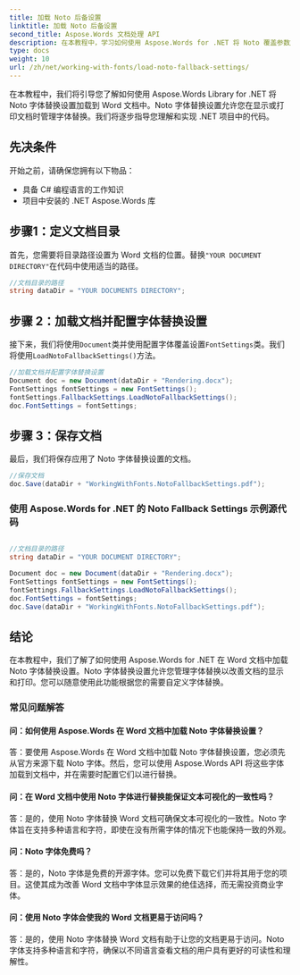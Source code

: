```yaml
---
title: 加载 Noto 后备设置
linktitle: 加载 Noto 后备设置
second_title: Aspose.Words 文档处理 API
description: 在本教程中，学习如何使用 Aspose.Words for .NET 将 Noto 覆盖参数加载到 Word 文档中。
type: docs
weight: 10
url: /zh/net/working-with-fonts/load-noto-fallback-settings/
---
```

在本教程中，我们将引导您了解如何使用 Aspose.Words Library for .NET 将 Noto 字体替换设置加载到 Word 文档中。Noto 字体替换设置允许您在显示或打印文档时管理字体替换。我们将逐步指导您理解和实现 .NET 项目中的代码。

## 先决条件
开始之前，请确保您拥有以下物品：
- 具备 C# 编程语言的工作知识
- 项目中安装的 .NET Aspose.Words 库

## 步骤1：定义文档目录
首先，您需要将目录路径设置为 Word 文档的位置。替换`"YOUR DOCUMENT DIRECTORY"`在代码中使用适当的路径。

```csharp
//文档目录的路径
string dataDir = "YOUR DOCUMENTS DIRECTORY";
```

## 步骤 2：加载文档并配置字体替换设置
接下来，我们将使用`Document`类并使用配置字体覆盖设置`FontSettings`类。我们将使用`LoadNotoFallbackSettings()`方法。

```csharp
//加载文档并配置字体替换设置
Document doc = new Document(dataDir + "Rendering.docx");
FontSettings fontSettings = new FontSettings();
fontSettings.FallbackSettings.LoadNotoFallbackSettings();
doc.FontSettings = fontSettings;
```

## 步骤 3：保存文档
最后，我们将保存应用了 Noto 字体替换设置的文档。

```csharp
//保存文档
doc.Save(dataDir + "WorkingWithFonts.NotoFallbackSettings.pdf");
```


### 使用 Aspose.Words for .NET 的 Noto Fallback Settings 示例源代码 
```csharp

//文档目录的路径
string dataDir = "YOUR DOCUMENT DIRECTORY";

Document doc = new Document(dataDir + "Rendering.docx");
FontSettings fontSettings = new FontSettings();
fontSettings.FallbackSettings.LoadNotoFallbackSettings();
doc.FontSettings = fontSettings;
doc.Save(dataDir + "WorkingWithFonts.NotoFallbackSettings.pdf");

```

## 结论
在本教程中，我们了解了如何使用 Aspose.Words for .NET 在 Word 文档中加载 Noto 字体替换设置。Noto 字体替换设置允许您管理字体替换以改善文档的显示和打印。您可以随意使用此功能根据您的需要自定义字体替换。

### 常见问题解答

#### 问：如何使用 Aspose.Words 在 Word 文档中加载 Noto 字体替换设置？

答：要使用 Aspose.Words 在 Word 文档中加载 Noto 字体替换设置，您必须先从官方来源下载 Noto 字体。然后，您可以使用 Aspose.Words API 将这些字体加载到文档中，并在需要时配置它们以进行替换。

#### 问：在 Word 文档中使用 Noto 字体进行替换能保证文本可视化的一致性吗？

答：是的，使用 Noto 字体替换 Word 文档可确保文本可视化的一致性。Noto 字体旨在支持多种语言和字符，即使在没有所需字体的情况下也能保持一致的外观。

#### 问：Noto 字体免费吗？

答：是的，Noto 字体是免费的开源字体。您可以免费下载它们并将其用于您的项目。这使其成为改善 Word 文档中字体显示效果的绝佳选择，而无需投资商业字体。

#### 问：使用 Noto 字体会使我的 Word 文档更易于访问吗？

答：是的，使用 Noto 字体替换 Word 文档有助于让您的文档更易于访问。Noto 字体支持多种语言和字符，确保以不同语言查看文档的用户具有更好的可读性和理解性。